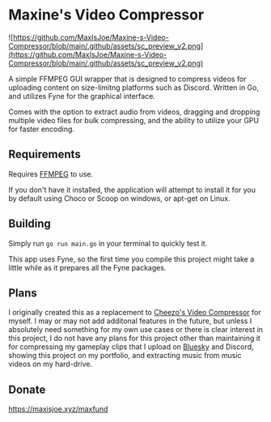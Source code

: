 # Maxine's Video Compressor

![https://github.com/MaxIsJoe/Maxine-s-Video-Compressor/blob/main/.github/assets/sc_preview_v2.png](https://github.com/MaxIsJoe/Maxine-s-Video-Compressor/blob/main/.github/assets/sc_preview_v2.png)

A simple FFMPEG GUI wrapper that is designed to compress videos for uploading content on size-limitng platforms such as Discord. Written in Go, and utilizes Fyne for the graphical interface.

Comes with the option to extract audio from videos, dragging and dropping multiple video files for bulk compressing, and the ability to utilize your GPU for faster encoding.

## Requirements

Requires [FFMPEG](https://ffmpeg.org/download.html) to use. 

If you don't have it installed, the application will attempt to install it for you by default using Choco or Scoop on windows, or apt-get on Linux.

## Building

Simply run `go run main.go` in your terminal to quickly test it.

This app uses Fyne, so the first time you compile this project might take a little while as it prepares all the Fyne packages.

## Plans

I originally created this as a replacement to [Cheezo's Video Compressor](https://github.com/cheezos/video-compressor) for myself. I may or may not add additonal features in the future, but unless I absolutely need something for my own use cases or there is clear interest in this project, I do not have any plans for this project other than maintaining it for compressing my gameplay clips that I upload on [Bluesky](https://bsky.app/profile/maxisjoe.xyz/post/3lll76fvz5s2w) and Discord, showing this project on my portfolio, and extracting music from music videos on my hard-drive.

## Donate

https://maxisjoe.xyz/maxfund
